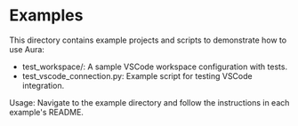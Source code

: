 # Examples

This directory contains example projects and scripts to demonstrate how to use Aura:

- test_workspace/: A sample VSCode workspace configuration with tests.
- test_vscode_connection.py: Example script for testing VSCode integration.

Usage:
  Navigate to the example directory and follow the instructions in each example's README.